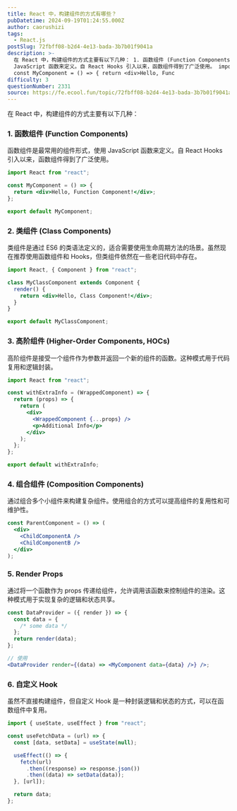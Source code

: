 ```yaml
---
title: React 中，构建组件的方式有哪些？
pubDatetime: 2024-09-19T01:24:55.000Z
author: caorushizi
tags:
  - React.js
postSlug: 72fbff08-b2d4-4e13-bada-3b7b01f9041a
description: >-
  在 React 中，构建组件的方式主要有以下几种： 1. 函数组件 (Function Components) 函数组件是最常用的组件形式，使用
  JavaScript 函数来定义。自 React Hooks 引入以来，函数组件得到了广泛使用。 import React from 'react';
  const MyComponent = () => { return <div>Hello, Func
difficulty: 3
questionNumber: 2331
source: https://fe.ecool.fun/topic/72fbff08-b2d4-4e13-bada-3b7b01f9041a
---
```


在 React 中，构建组件的方式主要有以下几种：

### **1. 函数组件 (Function Components)**

函数组件是最常用的组件形式，使用 JavaScript 函数来定义。自 React Hooks 引入以来，函数组件得到了广泛使用。

```jsx
import React from "react";

const MyComponent = () => {
  return <div>Hello, Function Component!</div>;
};

export default MyComponent;
```

### **2. 类组件 (Class Components)**

类组件是通过 ES6 的类语法定义的，适合需要使用生命周期方法的场景。虽然现在推荐使用函数组件和 Hooks，但类组件依然在一些老旧代码中存在。

```jsx
import React, { Component } from "react";

class MyClassComponent extends Component {
  render() {
    return <div>Hello, Class Component!</div>;
  }
}

export default MyClassComponent;
```

### **3. 高阶组件 (Higher-Order Components, HOCs)**

高阶组件是接受一个组件作为参数并返回一个新的组件的函数。这种模式用于代码复用和逻辑封装。

```jsx
import React from "react";

const withExtraInfo = (WrappedComponent) => {
  return (props) => {
    return (
      <div>
        <WrappedComponent {...props} />
        <p>Additional Info</p>
      </div>
    );
  };
};

export default withExtraInfo;
```

### **4. 组合组件 (Composition Components)**

通过组合多个小组件来构建复杂组件。使用组合的方式可以提高组件的复用性和可维护性。

```jsx
const ParentComponent = () => (
  <div>
    <ChildComponentA />
    <ChildComponentB />
  </div>
);
```

### **5. Render Props**

通过将一个函数作为 props 传递给组件，允许调用该函数来控制组件的渲染。这种模式用于实现复杂的逻辑和状态共享。

```jsx
const DataProvider = ({ render }) => {
  const data = {
    /* some data */
  };
  return render(data);
};

// 使用
<DataProvider render={(data) => <MyComponent data={data} />} />;
```

### **6. 自定义 Hook**

虽然不直接构建组件，但自定义 Hook 是一种封装逻辑和状态的方式，可以在函数组件中复用。

```jsx
import { useState, useEffect } from "react";

const useFetchData = (url) => {
  const [data, setData] = useState(null);

  useEffect(() => {
    fetch(url)
      .then((response) => response.json())
      .then((data) => setData(data));
  }, [url]);

  return data;
};
```
